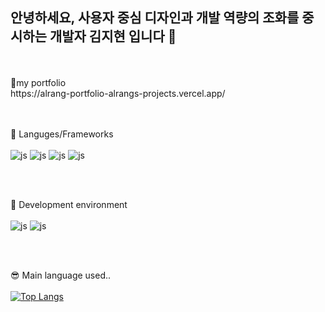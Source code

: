 ## 안녕하세요, 사용자 중심 디자인과 개발 역량의 조화를 중시하는 개발자 김지현 입니다 👋
</br>
</br>
🌱my portfolio</br>
https://alrang-portfolio-alrangs-projects.vercel.app/
</br>
</br>
</br>

🔭 Languges/Frameworks
</br>
</br>
![js](https://img.shields.io/badge/React-20232A?style=for-the-badge&logo=react&logoColor=61DAFB)
![js](https://img.shields.io/badge/Sass-CC6699?style=for-the-badge&logo=sass&logoColor=white)
![js](https://img.shields.io/badge/JavaScript-F7DF1E?style=for-the-badge&logo=JavaScript&logoColor=white)
![js](https://img.shields.io/badge/jQuery-0769AD?style=for-the-badge&logo=jquery&logoColor=white)

</br>
</br>


🥑 Development environment
</br>
</br>
![js](	https://img.shields.io/badge/Visual_Studio_Code-0078D4?style=for-the-badge&logo=visual%20studio%20code&logoColor=white)
![js](https://img.shields.io/badge/GIT-E44C30?style=for-the-badge&logo=git&logoColor=white)

</br>
</br>


😎 Main language used..
</br>
</br>
[![Top Langs](https://github-readme-stats.vercel.app/api/top-langs/?username=alrang0929)](https://github.com/anuraghazra/github-readme-stats)

</br>
</br>

<!-- 
🤔 What about my GitHub stack?
</br>
</br>
[![Anurag's GitHub stats](https://github-readme-stats.vercel.app/api?username=alrang0929)](https://github.com/anuraghazra/github-readme-stats)


[![Hits](https://hits.seeyoufarm.com/api/count/incr/badge.svg?url=https%3A%2F%2Fgithub.com%2Falrang0929&count_bg=%2379C83D&title_bg=%23555555&icon=&icon_color=%23E7E7E7&title=hits&edge_flat=false)](https://hits.seeyoufarm.com)
</br>
</br>
</br>
**alrang0929/alrang0929** is a ✨ _special_ ✨ repository because its `README.md` (this file) appears on your GitHub profile.

Here are some ideas to get you started:

- 🔭 I’m currently working on ...
- 🌱 I’m currently learning ...
- 👯 I’m looking to collaborate on ...
- 🤔 I’m looking for help with ...
- 💬 Ask me about ...
- 📫 How to reach me: ...
- 😄 Pronouns: ...
- ⚡ Fun fact: ...
-->
